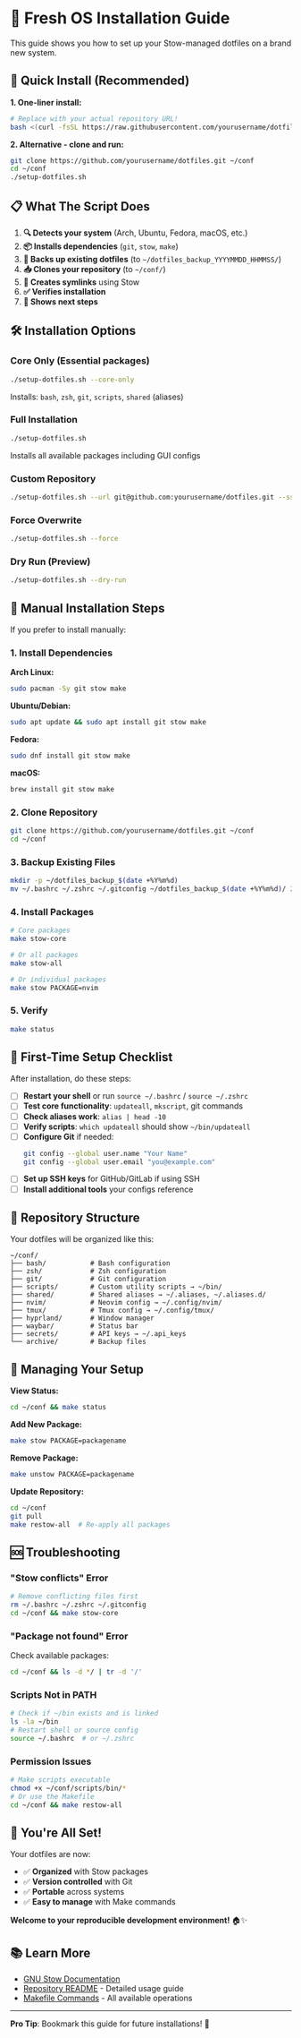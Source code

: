 # 🚀 Fresh OS Installation Guide

This guide shows you how to set up your Stow-managed dotfiles on a brand new system.

## 🎯 Quick Install (Recommended)

**1. One-liner install:**
```bash
# Replace with your actual repository URL!
bash <(curl -fsSL https://raw.githubusercontent.com/yourusername/dotfiles/main/setup-dotfiles.sh)
```

**2. Alternative - clone and run:**
```bash
git clone https://github.com/yourusername/dotfiles.git ~/conf
cd ~/conf
./setup-dotfiles.sh
```

## 📋 What The Script Does

1. **🔍 Detects your system** (Arch, Ubuntu, Fedora, macOS, etc.)
2. **📦 Installs dependencies** (`git`, `stow`, `make`)
3. **💾 Backs up existing dotfiles** (to `~/dotfiles_backup_YYYYMMDD_HHMMSS/`)
4. **📥 Clones your repository** (to `~/conf/`)
5. **🔗 Creates symlinks** using Stow
6. **✅ Verifies installation**
7. **🎉 Shows next steps**

## 🛠️ Installation Options

### Core Only (Essential packages)
```bash
./setup-dotfiles.sh --core-only
```
Installs: `bash`, `zsh`, `git`, `scripts`, `shared` (aliases)

### Full Installation  
```bash
./setup-dotfiles.sh
```
Installs all available packages including GUI configs

### Custom Repository
```bash
./setup-dotfiles.sh --url git@github.com:yourusername/dotfiles.git --ssh
```

### Force Overwrite
```bash
./setup-dotfiles.sh --force
```

### Dry Run (Preview)
```bash
./setup-dotfiles.sh --dry-run
```

## 🔧 Manual Installation Steps

If you prefer to install manually:

### 1. Install Dependencies

**Arch Linux:**
```bash
sudo pacman -Sy git stow make
```

**Ubuntu/Debian:**
```bash
sudo apt update && sudo apt install git stow make
```

**Fedora:**
```bash
sudo dnf install git stow make
```

**macOS:**
```bash
brew install git stow make
```

### 2. Clone Repository
```bash
git clone https://github.com/yourusername/dotfiles.git ~/conf
cd ~/conf
```

### 3. Backup Existing Files
```bash
mkdir -p ~/dotfiles_backup_$(date +%Y%m%d)
mv ~/.bashrc ~/.zshrc ~/.gitconfig ~/dotfiles_backup_$(date +%Y%m%d)/ 2>/dev/null || true
```

### 4. Install Packages
```bash
# Core packages
make stow-core

# Or all packages  
make stow-all

# Or individual packages
make stow PACKAGE=nvim
```

### 5. Verify
```bash
make status
```

## 🎯 First-Time Setup Checklist

After installation, do these steps:

- [ ] **Restart your shell** or run `source ~/.bashrc` / `source ~/.zshrc`
- [ ] **Test core functionality**: `updateall`, `mkscript`, git commands
- [ ] **Check aliases work**: `alias | head -10`
- [ ] **Verify scripts**: `which updateall` should show `~/bin/updateall`
- [ ] **Configure Git** if needed:
  ```bash
  git config --global user.name "Your Name"
  git config --global user.email "you@example.com"  
  ```
- [ ] **Set up SSH keys** for GitHub/GitLab if using SSH
- [ ] **Install additional tools** your configs reference

## 📁 Repository Structure

Your dotfiles will be organized like this:
```
~/conf/
├── bash/           # Bash configuration
├── zsh/            # Zsh configuration  
├── git/            # Git configuration
├── scripts/        # Custom utility scripts → ~/bin/
├── shared/         # Shared aliases → ~/.aliases, ~/.aliases.d/
├── nvim/           # Neovim config → ~/.config/nvim/
├── tmux/           # Tmux config → ~/.config/tmux/
├── hyprland/       # Window manager
├── waybar/         # Status bar
├── secrets/        # API keys → ~/.api_keys
└── archive/        # Backup files
```

## 🔄 Managing Your Setup

**View Status:**
```bash
cd ~/conf && make status
```

**Add New Package:**
```bash
make stow PACKAGE=packagename
```

**Remove Package:**
```bash
make unstow PACKAGE=packagename
```

**Update Repository:**
```bash
cd ~/conf
git pull
make restow-all  # Re-apply all packages
```

## 🆘 Troubleshooting

### "Stow conflicts" Error
```bash
# Remove conflicting files first
rm ~/.bashrc ~/.zshrc ~/.gitconfig
cd ~/conf && make stow-core
```

### "Package not found" Error
Check available packages:
```bash
cd ~/conf && ls -d */ | tr -d '/'
```

### Scripts Not in PATH
```bash
# Check if ~/bin exists and is linked
ls -la ~/bin
# Restart shell or source config
source ~/.bashrc  # or ~/.zshrc
```

### Permission Issues
```bash
# Make scripts executable
chmod +x ~/conf/scripts/bin/*
# Or use the Makefile
cd ~/conf && make restow-all
```

## 🎉 You're All Set!

Your dotfiles are now:
- ✅ **Organized** with Stow packages
- ✅ **Version controlled** with Git
- ✅ **Portable** across systems
- ✅ **Easy to manage** with Make commands

**Welcome to your reproducible development environment!** 🏠✨

## 📚 Learn More

- [GNU Stow Documentation](https://www.gnu.org/software/stow/)
- [Repository README](./README.md) - Detailed usage guide
- [Makefile Commands](./Makefile) - All available operations

---
**Pro Tip**: Bookmark this guide for future installations! 📖